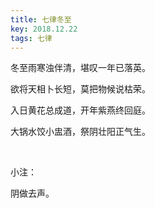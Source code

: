 ```yaml
---
title: 七律冬至
key: 2018.12.22
tags: 七律
---
```


冬至雨寒浊伴清，堪叹一年已落英。

欲将天相卜长短，莫把物候说枯荣。

入日黄花总成道，开年紫燕终回庭。

大锅水饺小盅酒，祭阴壮阳正气生。

</br>

小注：

阴做去声。

</br>

